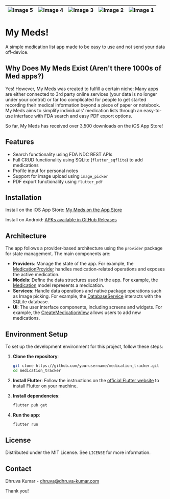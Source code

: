 | ![Image 5](https://github.com/user-attachments/assets/fc699ae1-50c4-4903-a2a6-20ccbc0f5959) | ![Image 4](https://github.com/user-attachments/assets/fe35acba-78f0-4589-b103-f6087ccb34d2) | ![Image 3](https://github.com/user-attachments/assets/70a094aa-bb49-43d8-89dc-ec892ebc3162) | ![Image 2](https://github.com/user-attachments/assets/f3c5d2c8-1254-4925-96d0-5d4edd84aef2) | ![Image 1](https://github.com/user-attachments/assets/008b4fb9-f56d-456a-9222-a782dbc56cc7) |
|:------------------------------------------------------------:|:------------------------------------------------------------:|:------------------------------------------------------------:|:------------------------------------------------------------:|:------------------------------------------------------------:|

# My Meds!

A simple medication list app made to be easy to use and not send your data off-device.

## Why Does My Meds Exist (Aren't there 1000s of Med apps?)

Yes! However, My Meds was created to fulfill a certain niche: Many apps are either connected to 3rd party online services (your data is no longer under your control) or far too complicated for people to get started recording their medical information beyond a piece of paper or notebook. My Meds aims to simplify individuals' medication lists through an easy-to-use interface with FDA search and easy PDF export options.

So far, My Meds has received over 3,500 downloads on the iOS App Store!

## Features

- Search functionality using FDA NDC REST APIs
- Full CRUD functionality using SQLite (`flutter_sqflite`) to add medications
- Profile input for personal notes
- Support for image upload using `image_picker`
- PDF export functionality using `flutter_pdf`

## Installation

Install on the iOS App Store: [My Meds on the App Store](https://apps.apple.com/us/app/my-meds-personal-meds-list/id6475703887)

Install on Android: [APKs available in GitHub Releases](https://github.com/subbuguru/medication_tracker/releases)

## Architecture

The app follows a provider-based architecture using the `provider` package for state management. The main components are:

- **Providers**: Manage the state of the app. For example, the [MedicationProvider](lib/data/providers/medication_provider.dart) handles medication-related operations and exposes the active medication.
- **Models**: Define the data structures used in the app. For example, the [Medication](lib/data/model/medication_model.dart) model represents a medication.
- **Services**: Handle data operations and native package operations such as Image picking. For example, the [DatabaseService](lib/data/database/database.dart) interacts with the SQLite database.
- **UI**: The user interface components, including screens and widgets. For example, the [CreateMedicationView](lib/ui/create_medication/create_medication_view.dart) allows users to add new medications.

## Environment Setup

To set up the development environment for this project, follow these steps:

1. **Clone the repository**:
    ```bash
    git clone https://github.com/yourusername/medication_tracker.git
    cd medication_tracker
    ```

2. **Install Flutter**:
    Follow the instructions on the [official Flutter website](https://flutter.dev/docs/get-started/install) to install Flutter on your machine.

3. **Install dependencies**:
    ```bash
    flutter pub get
    ```

4. **Run the app**:
    ```bash
    flutter run
    ```


## License

Distributed under the MIT License. See `LICENSE` for more information.

## Contact

Dhruva Kumar - [dhruva@dhruva-kumar.com](mailto:dhruva@dhruva-kumar.com)

Thank you!
